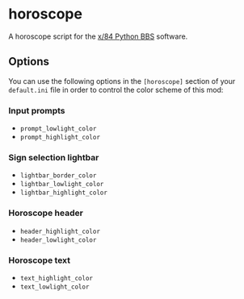 # horoscope

A horoscope script for the [x/84 Python BBS](https://github.com/jquast/x84) software.

## Options

You can use the following options in the `[horoscope]` section of your
`default.ini` file in order to control the color scheme of this mod:

### Input prompts

- `prompt_lowlight_color`
- `prompt_highlight_color`

### Sign selection lightbar

- `lightbar_border_color`
- `lightbar_lowlight_color`
- `lightbar_highlight_color`

### Horoscope header

- `header_highlight_color`
- `header_lowlight_color`

### Horoscope text

- `text_highlight_color`
- `text_lowlight_color`
